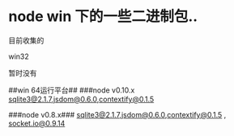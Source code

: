 ﻿node win 下的一些二进制包..
=================
目前收集的


win32

暂时没有

##win 64运行平台##
###node v0.10.x 
sqlite3@2.1.7,jsdom@0.6.0,contextify@0.1.5

###node v0.8.x###
sqlite3@2.1.7,jsdom@0.6.0,contextify@0.1.5 , socket.io@0.9.14